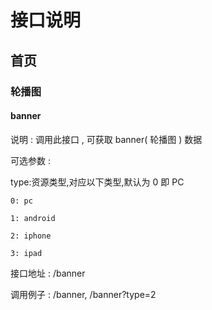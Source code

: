# 接口说明

## 首页

### 轮播图

#### banner

说明 : 调用此接口 , 可获取 banner( 轮播图 ) 数据

可选参数 :

type:资源类型,对应以下类型,默认为 0 即 PC

```
0: pc

1: android

2: iphone

3: ipad
```
接口地址 : /banner

调用例子 : /banner, /banner?type=2
